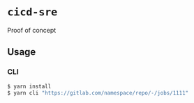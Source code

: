 # `cicd-sre`

Proof of concept

## Usage

### CLI

```sh
$ yarn install
$ yarn cli "https://gitlab.com/namespace/repo/-/jobs/1111"
```
